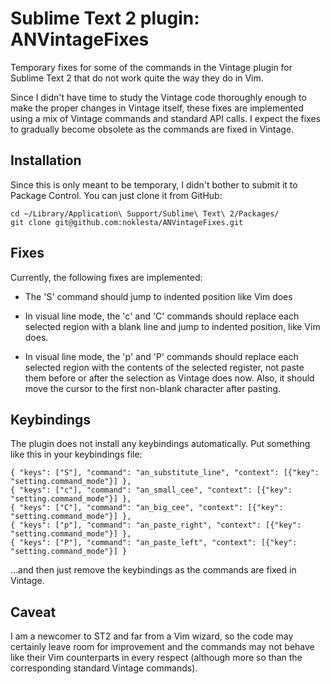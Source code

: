 # Sublime Text 2 plugin: ANVintageFixes

Temporary fixes for some of the commands in the Vintage plugin for Sublime Text
2 that do not work quite the way they do in Vim.

Since I didn't have time to study the Vintage code thoroughly enough to make
the proper changes in Vintage itself, these fixes are implemented using a mix
of Vintage commands and standard API calls. I expect the fixes to gradually
become obsolete as the commands are fixed in Vintage.

## Installation

Since this is only meant to be temporary, I didn't bother to submit it to
Package Control. You can just clone it from GitHub:

    cd ~/Library/Application\ Support/Sublime\ Text\ 2/Packages/
    git clone git@github.com:noklesta/ANVintageFixes.git

## Fixes

Currently, the following fixes are implemented:

* The 'S' command should jump to indented position like Vim does

* In visual line mode, the 'c' and 'C' commands should replace each selected
region with a blank line and jump to indented position, like Vim does.

* In visual line mode, the 'p' and 'P' commands should replace each selected
region with the contents of the selected register, not paste them before or
after the selection as Vintage does now. Also, it should move the cursor to
the first non-blank character after pasting.

## Keybindings

The plugin does not install any keybindings automatically. Put something like
this in your keybindings file:

    { "keys": ["S"], "command": "an_substitute_line", "context": [{"key": "setting.command_mode"}] },
    { "keys": ["c"], "command": "an_small_cee", "context": [{"key": "setting.command_mode"}] },
    { "keys": ["C"], "command": "an_big_cee", "context": [{"key": "setting.command_mode"}] },
    { "keys": ["p"], "command": "an_paste_right", "context": [{"key": "setting.command_mode"}] },
    { "keys": ["P"], "command": "an_paste_left", "context": [{"key": "setting.command_mode"}] }

...and then just remove the keybindings as the commands are fixed in Vintage.

## Caveat

I am a newcomer to ST2 and far from a Vim wizard, so the code may certainly
leave room for improvement and the commands may not behave like their Vim
counterparts in every respect (although more so than the corresponding
standard Vintage commands).
